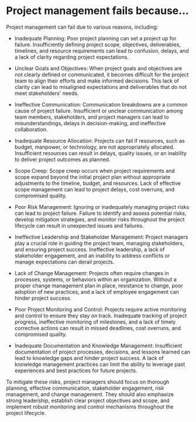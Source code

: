 # Project management fails because…

Project management can fail due to various reasons, including:

* Inadequate Planning: Poor project planning can set a project up for failure. Insufficiently defining project scope, objectives, deliverables, timelines, and resource requirements can lead to confusion, delays, and a lack of clarity regarding project expectations.

* Unclear Goals and Objectives: When project goals and objectives are not clearly defined or communicated, it becomes difficult for the project team to align their efforts and make informed decisions. This lack of clarity can lead to misaligned expectations and deliverables that do not meet stakeholders' needs.

* Ineffective Communication: Communication breakdowns are a common cause of project failure. Insufficient or unclear communication among team members, stakeholders, and project managers can lead to misunderstandings, delays in decision-making, and ineffective collaboration.

* Inadequate Resource Allocation: Projects can fail if resources, such as budget, manpower, or technology, are not appropriately allocated. Insufficient resources can result in delays, quality issues, or an inability to deliver project outcomes as planned.

* Scope Creep: Scope creep occurs when project requirements and scope expand beyond the initial project plan without appropriate adjustments to the timeline, budget, and resources. Lack of effective scope management can lead to project delays, cost overruns, and compromised quality.

* Poor Risk Management: Ignoring or inadequately managing project risks can lead to project failure. Failure to identify and assess potential risks, develop mitigation strategies, and monitor risks throughout the project lifecycle can result in unexpected issues and failures.

* Ineffective Leadership and Stakeholder Management: Project managers play a crucial role in guiding the project team, managing stakeholders, and ensuring project success. Ineffective leadership, a lack of stakeholder engagement, and an inability to address conflicts or manage expectations can derail projects.

* Lack of Change Management: Projects often require changes in processes, systems, or behaviors within an organization. Without a proper change management plan in place, resistance to change, poor adoption of new practices, and a lack of employee engagement can hinder project success.

* Poor Project Monitoring and Control: Projects require active monitoring and control to ensure they stay on track. Inadequate tracking of project progress, ineffective monitoring of milestones, and a lack of timely corrective actions can result in missed deadlines, cost overruns, and compromised quality.

* Inadequate Documentation and Knowledge Management: Insufficient documentation of project processes, decisions, and lessons learned can lead to knowledge gaps and hinder project success. A lack of knowledge management practices can limit the ability to leverage past experiences and best practices for future projects.

To mitigate these risks, project managers should focus on thorough planning, effective communication, stakeholder engagement, risk management, and change management. They should also emphasize strong leadership, establish clear project objectives and scope, and implement robust monitoring and control mechanisms throughout the project lifecycle.